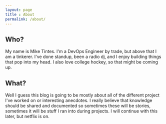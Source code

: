 ```yaml
---
layout: page
title : About
permalink: /about/
---
```


<h2>Who?</h2>
<p>My name is Mike Tintes. I'm a DevOps Engineer by trade, but above that I am a tinkerer. I've done standup, been a radio dj, and I enjoy building things that pop into my head. I also love college hockey, so that might be coming up.</p>

<h2>What?</h2>
<p>Well I guess this blog is going to be mostly about all of the different project I've worked on or interesting anecdotes. I really believe that knowledge should be shared and documented so sometimes these will be stories, sometimes it will be stuff I ran into during projects. I will continue with this later, but netflix is on.

